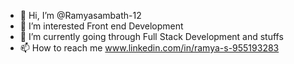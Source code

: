 - 👋 Hi, I’m @Ramyasambath-12
- 👀 I’m interested Front end Development 
- 🌱 I’m currently going through Full Stack Development and stuffs
- 📫 How to reach me www.linkedin.com/in/ramya-s-955193283

<!---
Ramyasambath-12/Ramyasambath-12 is a ✨ special ✨ repository because its `README.md` (this file) appears on your GitHub profile.
You can click the Preview link to take a look at your changes.
--->
